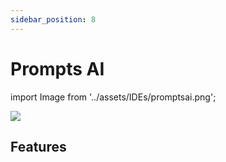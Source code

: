 ```yaml
---
sidebar_position: 8
---
```


# Prompts AI

import Image from '../assets/IDEs/promptsai.png';

<div style={{textAlign: 'center'}}>
  <img src={Image} style={{width: "750px"}} />
</div>

## Features
